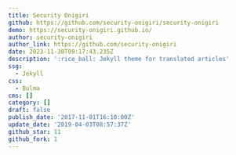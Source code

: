 ```yaml
---
title: Security Onigiri
github: https://github.com/security-onigiri/security-onigiri
demo: https://security-onigiri.github.io/
author: security-onigiri
author_link: https://github.com/security-onigiri
date: 2023-11-30T09:17:43.235Z
description: ':rice_ball: Jekyll theme for translated articles'
ssg:
  - Jekyll
css:
  - Bulma
cms: []
category: []
draft: false
publish_date: '2017-11-01T16:10:00Z'
update_date: '2019-04-03T08:57:37Z'
github_star: 11
github_fork: 1
---
```

